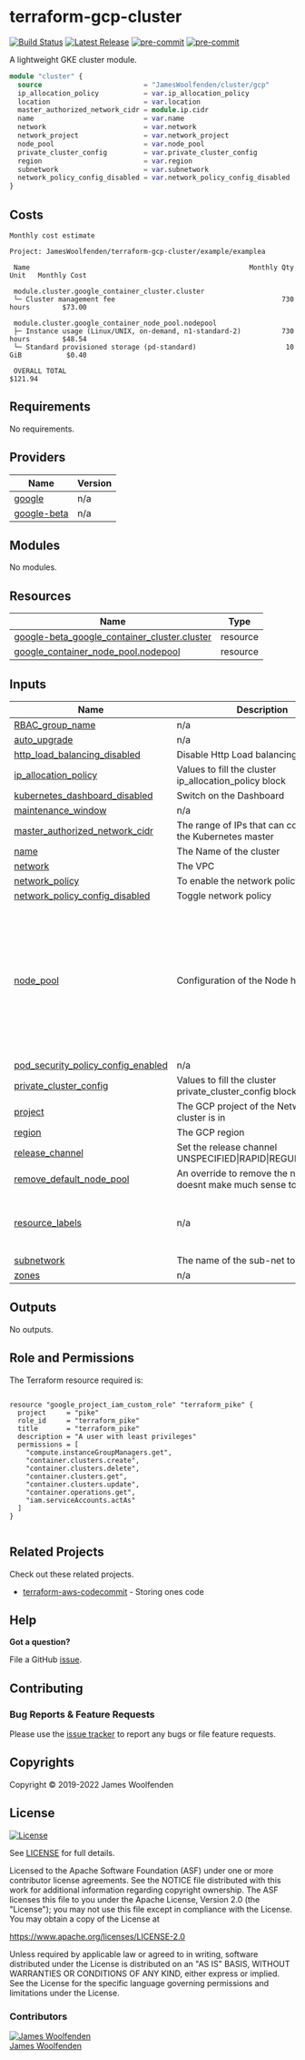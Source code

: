 # terraform-gcp-cluster

[![Build Status](https://github.com/JamesWoolfenden/terraform-gcp-cluster/workflows/Verify%20and%20Bump/badge.svg?branch=master)](https://github.com/JamesWoolfenden/terraform-gcp-cluster)
[![Latest Release](https://img.shields.io/github/release/JamesWoolfenden/terraform-gcp-cluster.svg)](https://github.com/JamesWoolfenden/terraform-gcp-cluster/releases/latest)
[![pre-commit](https://img.shields.io/badge/pre--commit-enabled-brightgreen?logo=pre-commit&logoColor=white)](https://github.com/pre-commit/pre-commit)
[![pre-commit](https://img.shields.io/badge/checkov-verified-brightgreen)](https://www.checkov.io/)

A lightweight GKE cluster module.

```terraform
module "cluster" {
  source                         = "JamesWoolfenden/cluster/gcp"
  ip_allocation_policy           = var.ip_allocation_policy
  location                       = var.location
  master_authorized_network_cidr = module.ip.cidr
  name                           = var.name
  network                        = var.network
  network_project                = var.network_project
  node_pool                      = var.node_pool
  private_cluster_config         = var.private_cluster_config
  region                         = var.region
  subnetwork                     = var.subnetwork
  network_policy_config_disabled = var.network_policy_config_disabled
}
```

## Costs

```text
Monthly cost estimate

Project: JamesWoolfenden/terraform-gcp-cluster/example/examplea

 Name                                                      Monthly Qty  Unit   Monthly Cost

 module.cluster.google_container_cluster.cluster
 └─ Cluster management fee                                         730  hours        $73.00

 module.cluster.google_container_node_pool.nodepool
 ├─ Instance usage (Linux/UNIX, on-demand, n1-standard-2)          730  hours        $48.54
 └─ Standard provisioned storage (pd-standard)                      10  GiB           $0.40

 OVERALL TOTAL                                                                      $121.94
```
<!-- BEGINNING OF PRE-COMMIT-TERRAFORM DOCS HOOK -->
## Requirements

No requirements.

## Providers

| Name | Version |
|------|---------|
| <a name="provider_google"></a> [google](#provider\_google) | n/a |
| <a name="provider_google-beta"></a> [google-beta](#provider\_google-beta) | n/a |

## Modules

No modules.

## Resources

| Name | Type |
|------|------|
| [google-beta_google_container_cluster.cluster](https://registry.terraform.io/providers/hashicorp/google-beta/latest/docs/resources/google_container_cluster) | resource |
| [google_container_node_pool.nodepool](https://registry.terraform.io/providers/hashicorp/google/latest/docs/resources/container_node_pool) | resource |

## Inputs

| Name | Description | Type | Default | Required |
|------|-------------|------|---------|:--------:|
| <a name="input_RBAC_group_name"></a> [RBAC\_group\_name](#input\_RBAC\_group\_name) | n/a | `string` | `""` | no |
| <a name="input_auto_upgrade"></a> [auto\_upgrade](#input\_auto\_upgrade) | n/a | `bool` | `true` | no |
| <a name="input_http_load_balancing_disabled"></a> [http\_load\_balancing\_disabled](#input\_http\_load\_balancing\_disabled) | Disable Http Load balancing | `bool` | `false` | no |
| <a name="input_ip_allocation_policy"></a> [ip\_allocation\_policy](#input\_ip\_allocation\_policy) | Values to fill the cluster ip\_allocation\_policy block | `map(any)` | n/a | yes |
| <a name="input_kubernetes_dashboard_disabled"></a> [kubernetes\_dashboard\_disabled](#input\_kubernetes\_dashboard\_disabled) | Switch on the Dashboard | `bool` | `false` | no |
| <a name="input_maintenance_window"></a> [maintenance\_window](#input\_maintenance\_window) | n/a | `string` | `"00:30"` | no |
| <a name="input_master_authorized_network_cidr"></a> [master\_authorized\_network\_cidr](#input\_master\_authorized\_network\_cidr) | The range of IPs that can connect to the Kubernetes master | `string` | n/a | yes |
| <a name="input_name"></a> [name](#input\_name) | The Name of the cluster | `string` | n/a | yes |
| <a name="input_network"></a> [network](#input\_network) | The VPC | `any` | n/a | yes |
| <a name="input_network_policy"></a> [network\_policy](#input\_network\_policy) | To enable the network policy | `bool` | `true` | no |
| <a name="input_network_policy_config_disabled"></a> [network\_policy\_config\_disabled](#input\_network\_policy\_config\_disabled) | Toggle network policy | `bool` | `false` | no |
| <a name="input_node_pool"></a> [node\_pool](#input\_node\_pool) | Configuration of the Node hosts | `map(any)` | <pre>{<br>  "auto_repair": "true",<br>  "auto_upgrade": "true",<br>  "autoscaling_max": "10",<br>  "autoscaling_min": "1",<br>  "disk_size_gb": "10",<br>  "disk_type": "pd-standard",<br>  "machine_type": "n1-standard-2",<br>  "max_pods_per_node": "32",<br>  "name": "default-pool",<br>  "node_count": "1"<br>}</pre> | no |
| <a name="input_pod_security_policy_config_enabled"></a> [pod\_security\_policy\_config\_enabled](#input\_pod\_security\_policy\_config\_enabled) | n/a | `bool` | `true` | no |
| <a name="input_private_cluster_config"></a> [private\_cluster\_config](#input\_private\_cluster\_config) | Values to fill the cluster private\_cluster\_config block | `map(any)` | n/a | yes |
| <a name="input_project"></a> [project](#input\_project) | The GCP project of the Network the cluster is in | `any` | n/a | yes |
| <a name="input_region"></a> [region](#input\_region) | The GCP region | `string` | n/a | yes |
| <a name="input_release_channel"></a> [release\_channel](#input\_release\_channel) | Set the release channel UNSPECIFIED\|RAPID\|REGULAR\|STABLE | `string` | `"STABLE"` | no |
| <a name="input_remove_default_node_pool"></a> [remove\_default\_node\_pool](#input\_remove\_default\_node\_pool) | An override to remove the node pool, doesnt make much sense to me either | `bool` | `true` | no |
| <a name="input_resource_labels"></a> [resource\_labels](#input\_resource\_labels) | n/a | `map(any)` | <pre>{<br>  "createdby": "terraform",<br>  "module": "terraform-gcp-cluster"<br>}</pre> | no |
| <a name="input_subnetwork"></a> [subnetwork](#input\_subnetwork) | The name of the sub-net to use | `any` | n/a | yes |
| <a name="input_zones"></a> [zones](#input\_zones) | n/a | `any` | n/a | yes |

## Outputs

No outputs.
<!-- END OF PRE-COMMIT-TERRAFORM DOCS HOOK -->

## Role and Permissions

<!-- BEGINNING OF PRE-COMMIT-PIKE DOCS HOOK -->
The Terraform resource required is:

```golang

resource "google_project_iam_custom_role" "terraform_pike" {
  project     = "pike"
  role_id     = "terraform_pike"
  title       = "terraform_pike"
  description = "A user with least privileges"
  permissions = [
    "compute.instanceGroupManagers.get",
    "container.clusters.create",
    "container.clusters.delete",
    "container.clusters.get",
    "container.clusters.update",
    "container.operations.get",
    "iam.serviceAccounts.actAs"
  ]
}


```
<!-- END OF PRE-COMMIT-PIKE DOCS HOOK -->

## Related Projects

Check out these related projects.

- [terraform-aws-codecommit](https://github.com/jameswoolfenden/terraform-aws-codebuild) - Storing ones code

## Help

**Got a question?**

File a GitHub [issue](https://github.com/jameswoolfenden/terraform-aws-cluster/issues).

## Contributing

### Bug Reports & Feature Requests

Please use the [issue tracker](https://github.com/jameswoolfenden/terraform-aws-cluster/issues) to report any bugs or file feature requests.

## Copyrights

Copyright © 2019-2022 James Woolfenden

## License

[![License](https://img.shields.io/badge/License-Apache%202.0-blue.svg)](https://opensource.org/licenses/Apache-2.0)

See [LICENSE](LICENSE) for full details.

Licensed to the Apache Software Foundation (ASF) under one
or more contributor license agreements. See the NOTICE file
distributed with this work for additional information
regarding copyright ownership. The ASF licenses this file
to you under the Apache License, Version 2.0 (the
"License"); you may not use this file except in compliance
with the License. You may obtain a copy of the License at

<https://www.apache.org/licenses/LICENSE-2.0>

Unless required by applicable law or agreed to in writing,
software distributed under the License is distributed on an
"AS IS" BASIS, WITHOUT WARRANTIES OR CONDITIONS OF ANY
KIND, either express or implied. See the License for the
specific language governing permissions and limitations
under the License.

### Contributors

[![James Woolfenden][jameswoolfenden_avatar]][jameswoolfenden_homepage]<br/>[James Woolfenden][jameswoolfenden_homepage]

[jameswoolfenden_homepage]: https://github.com/jameswoolfenden
[jameswoolfenden_avatar]: https://github.com/jameswoolfenden.png?size=150
